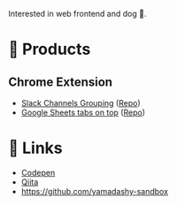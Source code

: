 Interested in web frontend and dog :dog:.

# :rocket: Products
## Chrome Extension
- [Slack Channels Grouping](https://chrome.google.com/webstore/detail/slack-channels-grouping/lcbnhfianneihfgkmfncnhpkpghedbkm) ([Repo](https://github.com/yamadashy/slack-channels-grouping))
- [Google Sheets tabs on top](https://chrome.google.com/webstore/detail/sheets-tabs-on-top/lbhlhhckfpdpafckdiklcbamkmogjdjc) ([Repo](https://github.com/yamadashy/google-sheets-tabs-on-top))

# :link: Links
- [Codepen](https://codepen.io/yamadashy)
- [Qiita](https://qiita.com/yamadashy)
- https://github.com/yamadashy-sandbox
